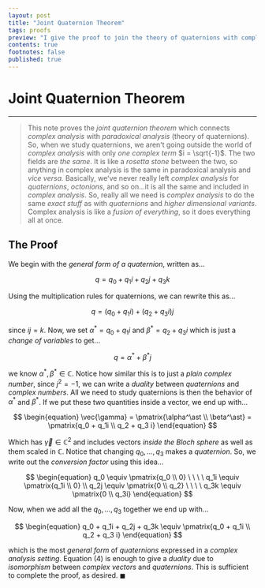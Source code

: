 ```yaml
---
layout: post
title: "Joint Quaternion Theorem"
tags: proofs
preview: "I give the proof to join the theory of quaternions with complex analysis, so all we need to explore more imaginary numbers is complex analysis."
contents: true
footnotes: false
published: true
---
```


# Joint Quaternion Theorem

---

> This note proves the *joint quaternion theorem* which connects *complex analysis* with *paradoxical analysis* (theory of quaternions). So, when we study quaternions, we arenʻt going outside the world of *complex analysis* with only *one complex term* $i = \sqrt{-1}$. The two fields are *the same*. It is like a *rosetta stone* between the two, so anything in complex analysis is the same in paradoxical analysis and *vice versa.* Basically, weʻve never really left *complex analysis* for *quaternions*, *octonions*, and so on...it is all the same and included in *complex analysis*. So, really all we need is *complex analysis* to do the same *exact stuff* as with *quaternions* and *higher dimensional variants*. Complex analysis is like a *fusion of everything*, so it does everything all at once.  

## The Proof

We begin with the *general form of a quaternion*, written as...

$$
\begin{equation}
q = q_0 + q_1i + q_2j + q_3k
\end{equation}
$$

Using the multiplication rules for quaternions, we can rewrite this as...

$$
\begin{equation}
q = (q_0 + q_1i) + (q_2 + q_3i)j
\end{equation}
$$

since $ij = k$. Now, we set $\alpha^\ast = q_0 + q_1i$ and $\beta^\ast = q_2 + q_3i$ which is just a *change of variables* to get...

$$
\begin{equation}
q = \alpha^\ast + \beta^{\ast}j
\end{equation}
$$

we know $\alpha^\ast, \beta^\ast \in \mathbb{C}$. Notice how similar this is to just a *plain complex number*, since $j^2 = -1$, we can write a *duality* between *quaternions* and *complex numbers*. All we need to study quaternions is then the behavior of $\alpha^\ast$ and $\beta^\ast$. If we put these two quantities inside a vector, we end up with...

$$
\begin{equation}
\vec{\gamma} = \pmatrix{\alpha^\ast \\ \beta^\ast} = \pmatrix{q_0 + q_1i \\ q_2 + q_3 i}
\end{equation}
$$

Which has $\vec{\gamma} \in \mathbb{C}^2$ and includes vectors *inside the Bloch sphere* as well as them scaled in $\mathbb{C}$. Notice that changing $q_0,...,q_3$ makes a *quaternion*. So, we write out the *conversion factor* using this idea...

$$
\begin{equation}
q_0 \equiv \pmatrix{q_0 \\ 0} \ \ \ \  q_1i \equiv  \pmatrix{q_1i \\ 0} \\ q_2j \equiv \pmatrix{0 \\ q_2} \ \ \ \ q_3k \equiv \pmatrix{0 \\ q_3i}
\end{equation}
$$

Now, when we add all the $q_0,...,q_3$ together we end up with...

$$
\begin{equation}
q_0 + q_1i + q_2j + q_3k \equiv \pmatrix{q_0 + q_1i \\ q_2 + q_3 i}
\end{equation}
$$

which is the most *general form* of *quaternions* expressed in a *complex analysis setting*. Equation $(4)$ is enough to give a *duality* due to *isomorphism* between *complex vectors* and *quaternions*. This is sufficient to complete the proof, as desired. $\blacksquare$
